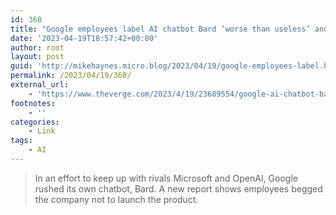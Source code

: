 ```yaml
---
id: 368
title: "Google employees label AI chatbot Bard ‘worse than useless’ and ‘a\_pathological liar’: report"
date: '2023-04-19T18:57:42+00:00'
author: root
layout: post
guid: 'http://mikehaynes.micro.blog/2023/04/19/google-employees-label.html'
permalink: /2023/04/19/368/
external_url:
    - 'https://www.theverge.com/2023/4/19/23689554/google-ai-chatbot-bard-employees-criticism-pathological-liar'
footnotes:
    - ''
categories:
    - Link
tags:
    - AI
---
```


> In an effort to keep up with rivals Microsoft and OpenAI, Google rushed its own chatbot, Bard. A new report shows employees begged the company not to launch the product.